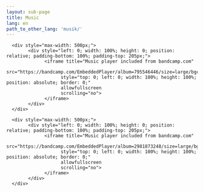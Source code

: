 ```yaml
---
layout: sub-page
title: Music
lang: en
path_to_other_lang: 'musik/'
---
```


      <div style="max-width: 500px;">
            <div style="left: 0; width: 100%; height: 0; position: relative; padding-bottom: 100%; padding-top: 205px;">
                  <iframe title="Music player included from bandcamp.com"
                        src="https://bandcamp.com/EmbeddedPlayer/album=795546446/size=large/bgcol=ffffff/linkcol=333333/transparent=true/"
                        style="top: 0; left: 0; width: 100%; height: 100%; position: absolute; border: 0;"
                        allowfullscreen
                        scrolling="no">
                  </iframe>
            </div>
      </div>

      <div style="max-width: 500px;">
            <div style="left: 0; width: 100%; height: 0; position: relative; padding-bottom: 100%; padding-top: 205px;">
                  <iframe title="Music player included from bandcamp.com"
                        src="https://bandcamp.com/EmbeddedPlayer/album=2981873248/size=large/bgcol=ffffff/linkcol=333333/transparent=true/"
                        style="top: 0; left: 0; width: 100%; height: 100%; position: absolute; border: 0;"
                        allowfullscreen
                        scrolling="no">
                  </iframe>
            </div>
      </div>
